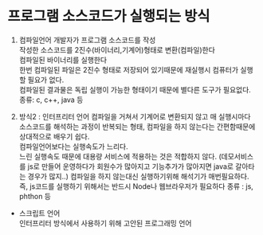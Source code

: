 # 프로그램 소스코드가 실행되는 방식

1. 컴파일언어
    개발자가 프로그램 소스코드를 작성   
    작성한 소스코드를 2진수(바이너리,기계어)형태로 변환(컴파일)한다   
    컴파일된 바이너리를 실행한다   
    한번 컴파일된 파일은 2진수 형태로 저장되어 있기때문에 재실행시 컴퓨터가 실행할 필요가 없다.   
    컴파일된 결과물은 독립 실행이 가능한 형태이기 때문에 별다른 도구가 필요없다.
    종류: c, c++, java 등

2. 방식2 : 인터프리터 언어
    컴파일을 거쳐서 기계어로 변환되지 않고 매 실행시마다 소스코드를 해석하는 과정이 반복되는 형태, 컴파일을 하지 않는다는 간편함때문에 상대적으로 배우기 쉽다.   
    컴파일언어보다는 실행속도가 느리다.   
    느린 실행속도 때문에 대용량 서비스에 적용하는 것은 적합하지 않다.
    (데모서비스를 js로 만들어 운영하다가 회원수가 많아지고 기능추가가 많아지면 java로 갈아타는 경우가 많지..)
    컴파일을 하지 않는대신 실행하기위해 해석기가 매번필요하다. 즉, js코드를 실행하기 위해서는 반드시 Node나 웹브라우저가 필요하다
    종류 : js, phthon 등

* 스크립트 언어   
인터프리터 방식에서 사용하기 위해 고안된 프로그래밍 언어